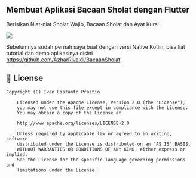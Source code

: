 ## Membuat Aplikasi Bacaan Sholat dengan Flutter
Berisikan Niat-niat Sholat Wajib, Bacaan Sholat dan Ayat Kursi

<img src="screenshot/bacaansholat_azharrivaldi.png" data-canonical-src="screenshot/bacaansholat_azharrivaldi.png" style="max-width:100%;">

Sebelumnya sudah pernah saya buat dengan versi Native Kotlin, bisa liat tutorial dan demo aplikasinya disini https://github.com/AzharRivaldi/BacaanSholat

## 📄 License

```
Copyright (C) Ivan Listanto Prastio

    Licensed under the Apache License, Version 2.0 (the "License");
    you may not use this file except in compliance with the License.
    You may obtain a copy of the License at

    http://www.apache.org/licenses/LICENSE-2.0

    Unless required by applicable law or agreed to in writing, software
    distributed under the License is distributed on an "AS IS" BASIS,
    WITHOUT WARRANTIES OR CONDITIONS OF ANY KIND, either express or implied.
    See the License for the specific language governing permissions and
    limitations under the License.

```
